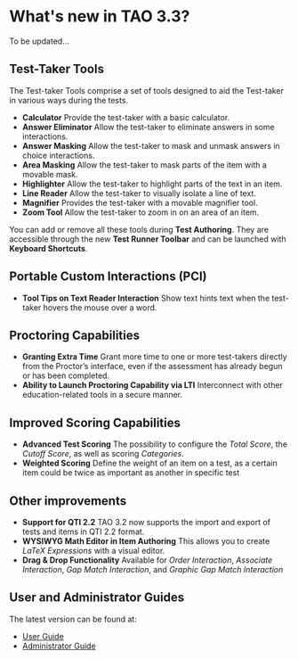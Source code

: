 # What's new in TAO 3.3?

To be updated... 

## Test-Taker Tools
The Test-taker Tools comprise a set of tools designed to aid the Test-taker in various ways during the tests.
- **Calculator**
Provide the test-taker with a basic calculator.
- **Answer Eliminator**
Allow the test-taker to eliminate answers in some interactions. 
- **Answer Masking**
Allow the test-taker to mask and unmask answers in choice interactions.
- **Area Masking**
Allow the test-taker to mask parts of the item with a movable mask.
- **Highlighter**
Allow the test-taker to highlight parts of the text in an item.
- **Line Reader**
Allow the test-taker to visually isolate a line of text.
- **Magnifier**
Provides the test-taker with a movable magnifier tool.
- **Zoom Tool**
Allow the test-taker to zoom in on an area of an item.

You can add or remove all these tools during **Test Authoring**. They are accessible through the new **Test Runner Toolbar** and can be launched with **Keyboard Shortcuts**.

## Portable Custom Interactions (PCI)
- **Tool Tips on Text Reader Interaction**
Show text hints text when the test-taker hovers the mouse over a word.


## Proctoring Capabilities
- **Granting Extra Time**
Grant more time to one or more test-takers directly from the Proctor’s interface, even if the assessment has already begun or has been completed.
- **Ability to Launch Proctoring Capability via LTI**
Interconnect with other education-related tools in a secure manner.

##  Improved Scoring Capabilities
- **Advanced Test Scoring**
The possibility to configure the _Total Score_, the _Cutoff Score_, as well as scoring _Categories_.
- **Weighted Scoring**
Define the weight of an item on a test, as a certain item could be twice as important as another in specific test

## Other improvements
- **Support for QTI 2.2**
TAO 3.2 now supports the import and export of tests and items in QTI 2.2 format.
- **WYSIWYG Math Editor in Item Authoring**
This allows you to create _LaTeX Expressions_ with a visual editor.
- **Drag & Drop Functionality**
Available for _Order Interaction_, _Associate Interaction_, _Gap Match Interaction_, and _Graphic Gap Match Interaction_

## User and Administrator Guides

The latest version can be found at:
- [User Guide](https://userguide.taotesting.com)
- [Administrator Guide](https://adminguide.taotesting.com)
